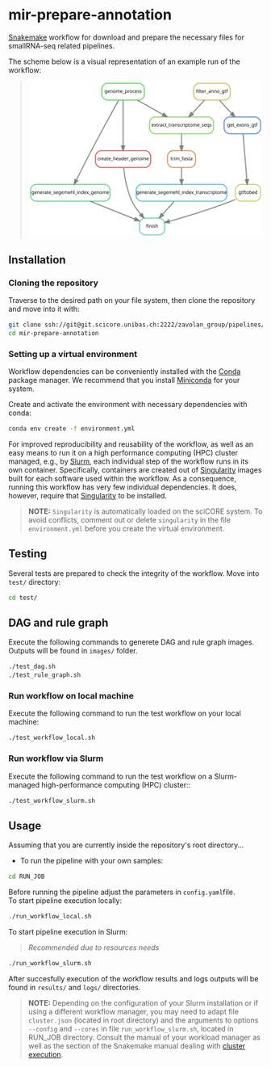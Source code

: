 # mir-prepare-annotation

[Snakemake] workflow for download and prepare the necessary files for smallRNA-seq related pipelines.

The scheme below is a visual representation of an example run of the
workflow:  

> ![workflow_dag](images/rule_graph.svg)

## Installation

### Cloning the repository

Traverse to the desired path on your file system, then clone the repository and
move into it with:

```bash
git clone ssh://git@git.scicore.unibas.ch:2222/zavolan_group/pipelines/mir-prepare-annotation.git
cd mir-prepare-annotation
```
### Setting up a virtual environment

Workflow dependencies can be conveniently installed with the [Conda][conda]
package manager. We recommend that you install [Miniconda][miniconda-installation] for your system.

Create and activate the environment with necessary dependencies with conda:

```bash
conda env create -f environment.yml
```

For improved reproducibility and reusability of the workflow, as well as an
easy means to run it on a high performance computing (HPC) cluster managed,
e.g., by [Slurm][slurm], each individual step of the workflow runs in its own container. 
Specifically, containers are created out of [Singularity][singularity] images
built for each software used within the workflow. As a consequence, running
this workflow has very few individual dependencies. It does, however, require
that [Singularity][singularity] to be installed.

> **NOTE:** `Singularity` is automatically loaded on the sciCORE system. To avoid conflicts, comment out or delete `singularity` in the file `environment.yml` before you create the virtual environment.

## Testing
Several tests are prepared to check the integrity of the workflow. 
Move into `test/` directory:
```bash
cd test/
```

## DAG and rule graph
Execute the following commands to generete DAG and rule graph images. Outputs will be found in `images/` folder. 
```bash
./test_dag.sh
./test_rule_graph.sh
```
### Run workflow on local machine
Execute the following command to run the test workflow on your local machine:
```bash
./test_workflow_local.sh
```

### Run workflow via Slurm
Execute the following command to run the test workflow on a Slurm-managed high-performance computing (HPC) cluster::
```bash
./test_workflow_slurm.sh
```

## Usage

Assuming that you are currently inside the repository's root directory...

* To run the pipeline with your own samples:
```bash
cd RUN_JOB
```
Before running the pipeline adjust the parameters in `config.yaml`file.  
To start pipeline execution locally:
```bash
./run_workflow_local.sh
```
To start pipeline execution in Slurm: 
> *Recommended due to resources needs*

```bash
./run_workflow_slurm.sh
```
After succesfully execution of the workflow results and logs outputs will be found in `results/` and `logs/` directories. 


> **NOTE:** Depending on the configuration of your Slurm installation or if using a different workflow manager, 
> you may need to adapt file `cluster.json` (located in root directory) and the arguments to options `--config` and `--cores` in file
> `run_workflow_slurm.sh`, located in RUN_JOB directory. Consult the manual of your workload manager as well as the section of the
> Snakemake manual dealing with [cluster execution].



[conda]: <https://docs.conda.io/projects/conda/en/latest/index.html>
[cluster execution]: <https://snakemake.readthedocs.io/en/stable/executing/cluster-cloud.html#cluster-execution>
[miniconda-installation]: <https://docs.conda.io/en/latest/miniconda.html>
[rule-graph]: images/rule_graph.svg
[snakemake]: <https://snakemake.readthedocs.io/en/stable/>
[singularity]: <https://sylabs.io/singularity/>
[slurm]: <https://slurm.schedmd.com/documentation.html>

